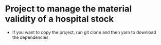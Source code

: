 # Project to manage the material validity of a hospital stock

- If you want to copy the project, run git clone and then yarn to download the dependencies
